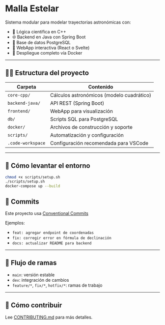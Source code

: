 # Malla Estelar

Sistema modular para modelar trayectorias astronómicas con:

- 🧠 Lógica científica en C++
- 🌐 Backend en Java con Spring Boot
- 💾 Base de datos PostgreSQL
- 🎨 WebApp interactiva (React o Svelte)
- 🐳 Despliegue completo vía Docker

---

## 🧑‍💻 Estructura del proyecto

| Carpeta | Contenido |
|--------|-----------|
| `core-cpp/` | Cálculos astronómicos (modelo cuadrático) |
| `backend-java/` | API REST (Spring Boot) |
| `frontend/` | WebApp para visualización |
| `db/` | Scripts SQL para PostgreSQL |
| `docker/` | Archivos de construcción y soporte |
| `scripts/` | Automatización y configuración |
| `.code-workspace` | Configuración recomendada para VSCode |

---

## 🚀 Cómo levantar el entorno

```bash
chmod +x scripts/setup.sh
./scripts/setup.sh
docker-compose up --build
```

## 🧪 Commits

Este proyecto usa [Conventional Commits](https://www.conventionalcommits.org/en/v1.0.0/)

Ejemplos:
- `feat: agregar endpoint de coordenadas`
- `fix: corregir error en fórmula de declinación`
- `docs: actualizar README para backend`

---

## 🧭 Flujo de ramas

- `main`: versión estable
- `dev`: integración de cambios
- `feature/*`, `fix/*`, `hotfix/*`: ramas de trabajo

---

## 🤝 Cómo contribuir

Lee [CONTRIBUTING.md](CONTRIBUTING.md) para más detalles.
